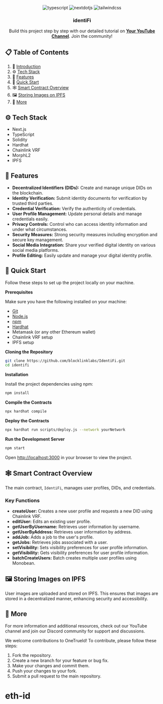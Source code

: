 <div align="center">

  <div>
    <img src="https://img.shields.io/badge/-TypeScript-black?style=for-the-badge&logoColor=white&logo=typescript&color=3178C6" alt="typescript" />
    <img src="https://img.shields.io/badge/-Next_JS-black?style=for-the-badge&logoColor=white&logo=nextdotjs&color=000000" alt="nextdotjs" />
    <img src="https://img.shields.io/badge/-Tailwind_CSS-black?style=for-the-badge&logoColor=white&logo=tailwindcss&color=06B6D4" alt="tailwindcss" />
  </div>

  <h3 align="center">identiFi</h3>

   <div align="center">
     Build this project step by step with our detailed tutorial on <a href="https://www.youtube.com/@albertmends" target="_blank"><b>Your YouTube Channel</b></a>. Join the community!
    </div>
</div>

## 📋 <a name="table">Table of Contents</a>

1. 🤖 [Introduction](#introduction)
2. ⚙️ [Tech Stack](#tech-stack)
3. 🔋 [Features](#features)
4. 🤸 [Quick Start](#quick-start)
5. 🕸️ [Smart Contract Overview](#smart-contract-overview)
6. 🖼️ [Storing Images on IPFS](#storing-images-on-ipfs)
7. 🚀 [More](#more)

## <a name="tech-stack">⚙️ Tech Stack</a>

- Next.js
- TypeScript
- Solidity
- Hardhat
- Chainlink VRF
- MorphL2
- IPFS

## <a name="features">🔋 Features</a>

- **Decentralized Identifiers (DIDs):** Create and manage unique DIDs on the blockchain.
- **Identity Verification:** Submit identity documents for verification by trusted third parties.
- **Credential Verification:** Verify the authenticity of credentials.
- **User Profile Management:** Update personal details and manage credentials easily.
- **Privacy Controls:** Control who can access identity information and under what circumstances.
- **Security Measures:** Strong security measures including encryption and secure key management.
- **Social Media Integration:** Share your verified digital identity on various social media platforms.
- **Profile Editing:** Easily update and manage your digital identity profile.

## <a name="quick-start">🤸 Quick Start</a>

Follow these steps to set up the project locally on your machine.

**Prerequisites**

Make sure you have the following installed on your machine:

- [Git](https://git-scm.com/)
- [Node.js](https://nodejs.org/en)
- [npm](https://www.npmjs.com/)
- [Hardhat](https://hardhat.org/)
- Metamask (or any other Ethereum wallet)
- Chainlink VRF setup
- IPFS setup

**Cloning the Repository**

```bash
git clone https://github.com/blocklinklabs/IdentiFi.git
cd identifi
```

**Installation**

Install the project dependencies using npm:

```bash
npm install
```

**Compile the Contracts**

```bash
npx hardhat compile
```

**Deploy the Contracts**

```bash
npx hardhat run scripts/deploy.js --network yourNetwork
```

**Run the Development Server**

```bash
npm start
```

Open [http://localhost:3000](http://localhost:3000) in your browser to view the project.

## <a name="smart-contract-overview">🕸️ Smart Contract Overview</a>

The main contract, `IdentiFi`, manages user profiles, DIDs, and credentials.

### Key Functions

- **createUser:** Creates a new user profile and requests a new DID using Chainlink VRF.
- **editUser:** Edits an existing user profile.
- **getUserByUsername:** Retrieves user information by username.
- **getUserByAddress:** Retrieves user information by address.
- **addJob:** Adds a job to the user's profile.
- **getJobs:** Retrieves jobs associated with a user.
- **setVisibility:** Sets visibility preferences for user profile information.
- **getVisibility:** Gets visibility preferences for user profile information.
- **batchCreateUsers:** Batch creates multiple user profiles using Monobean.

## <a name="storing-images-on-ipfs">🖼️ Storing Images on IPFS</a>

User images are uploaded and stored on IPFS. This ensures that images are stored in a decentralized manner, enhancing security and accessibility.

## <a name="more">🚀 More</a>

For more information and additional resources, check out our YouTube channel and join our Discord community for support and discussions.

We welcome contributions to OneTrueId! To contribute, please follow these steps:

1. Fork the repository.
2. Create a new branch for your feature or bug fix.
3. Make your changes and commit them.
4. Push your changes to your fork.
5. Submit a pull request to the main repository.
# eth-id
